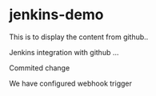 # jenkins-demo

This is to display the content from github..

Jenkins integration with github ...

Commited change

We have configured webhook trigger
